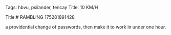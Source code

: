 Tags: hbvu, psilander, tencay
Title: 10 KM/H
  
Title:# RAMBLING 175281891428  
  
a providential change of passwords, then make it to work in under one hour.  